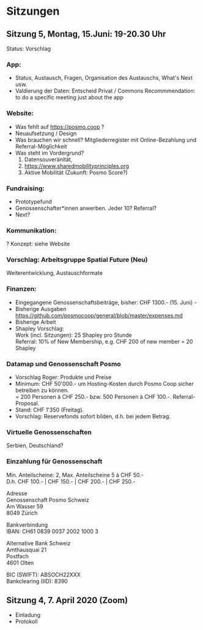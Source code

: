 # Sitzungen 

## Sitzung 5, Montag, 15.Juni: 19-20.30 Uhr
Status: Vorschlag

### App:
- Status, Austausch, Fragen, Organisation des Austauschs, What's Next usw.
- Valdierung der Daten: Entscheid Privat / Commons
Recommmendation: to do a specific meeting just about the app


### Website:
- Was fehlt auf https://posmo.coop ?
- Neuaufsetzung / Design
- Was brauchen wir schnell?
  Mitgliederregister mit Online-Bezahlung und Referral-Möglichkeit
- Was steht im Vordergrund? 
  1. Datensouveränität, 
  2. https://www.sharedmobilityprinciples.org
  3. Aktive Mobilität (Zukunft: Posmo Score?)

### Fundraising:
- Prototypefund
- Genossenschafter\*innen anwerben. Jeder 10? Referral?
- Next?

### Kommunikation:
? Konzept: siehe Website

### Vorschlag: Arbeitsgruppe Spatial Future (Neu)
Weiterentwicklung, Austauschformate 

### Finanzen:
- Eingegangene Genossenschaftsbeiträge, bisher: CHF 1300.- (15. Juni) - 
- Bisherige Ausgaben https://github.com/posmocoop/general/blob/master/expenses.md
- Bisherige Arbeit
- Shapley Vorschlag:             
  Work (incl. Sitzungen): 25 Shapley pro Stunde           
  Referral: 10% of New Membership, e.g. CHF 200 of new member = 20 Shapley        

### Datamap und Genossenschaft Posmo
- Vorschlag Roger: Produkte und Preise
- Minimum: CHF 50'000.- um Hosting-Kosten durch Posmo Coop sicher betreiben zu können.         
  = 200 Personen à CHF 250.- bzw. 500 Personen à CHF 100.-. Referral-Proposal.
- Stand: CHF 1'350 (Freitag).
- Vorschlag: Reservefonds sofort bilden, d.h. bei jedem Betrag. 

### Virtuelle Genossenschaften
Serbien, Deutschland?

### Einzahlung für Genossenschaft
Min. Anteilscheine: 2, Max. Anteilscheine 5 à CHF 50.-            
D.h. CHF 100.- | CHF 150.- | CHF 200.- | CHF 250.-         
          
Adresse       
Genossenschaft Posmo Schweiz      
Am Wasser 59       
8049 Zürich          
             
Bankverbindung          
IBAN: CH61 0839 0037 2002 1000 3           
          
Alternative Bank Schweiz         
Amthausquai 21        
Postfach         
4601 Olten          
         
BIC (SWIFT): ABSOCH22XXX          
Bankclearing (IID): 8390           
                   
                 
## Sitzung 4, 7. April 2020 (Zoom)
- Einladung
- Protokoll
